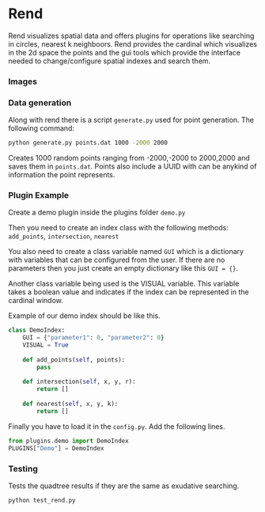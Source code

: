 Rend
====

Rend visualizes spatial data and offers plugins for operations like
searching in circles, nearest k neighboors. Rend provides the cardinal which
visualizes in the 2d space the points and the gui tools which provide the interface
needed to change/configure spatial indexes and search them.

### Images

### Data generation

Along with rend there is a script `generate.py` used for point generation.
The following command:
```bash
python generate.py points.dat 1000 -2000 2000
```
Creates 1000 random points ranging from -2000,-2000 to 2000,2000 and saves them in `points.dat`.
Points also include a UUID with can be anykind of information the point represents.

### Plugin Example

Create a demo plugin inside the plugins folder `demo.py`

Then you need to create an index class with the following
methods: `add_points`, `intersection`, `nearest`

You also need to create a class variable named `GUI` which is
a dictionary with variables that can be configured from the user.
If there are no parameters then you just create an empty dictionary
like this `GUI = {}`.

Another class variable being used is the VISUAL variable. This variable
takes a boolean value and indicates if the index can be represented in the
cardinal window.

Example of our demo index should be like this.

```python
class DemoIndex:
    GUI = {"parameter1": 0, "parameter2": 0}
    VISUAL = True
    
    def add_points(self, points):
        pass
    
    def intersection(self, x, y, r):
        return []
    
    def nearest(self, x, y, k):
        return []
````

Finally you have to load it in the `config.py`. Add the following lines.

```python
from plugins.demo import DemoIndex
PLUGINS["Demo"] = DemoIndex
```

### Testing

Tests the quadtree results if they are the same as exudative searching.

```bash
python test_rend.py
```